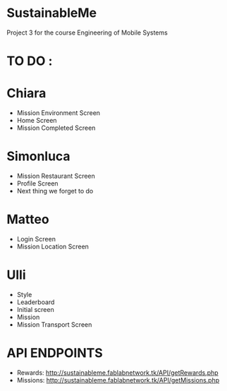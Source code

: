 # SustainableMe
Project 3 for the course Engineering of Mobile Systems

# TO DO :

# Chiara
- Mission Environment Screen
- Home Screen
- Mission Completed Screen

# Simonluca
- Mission Restaurant Screen
- Profile Screen
- Next thing we forget to do

# Matteo
- Login Screen
- Mission Location Screen

# Ulli
- Style
- Leaderboard
- Initial screen
- Mission
- Mission Transport Screen


# API ENDPOINTS
- Rewards: http://sustainableme.fablabnetwork.tk/API/getRewards.php
- Missions: http://sustainableme.fablabnetwork.tk/API/getMissions.php
